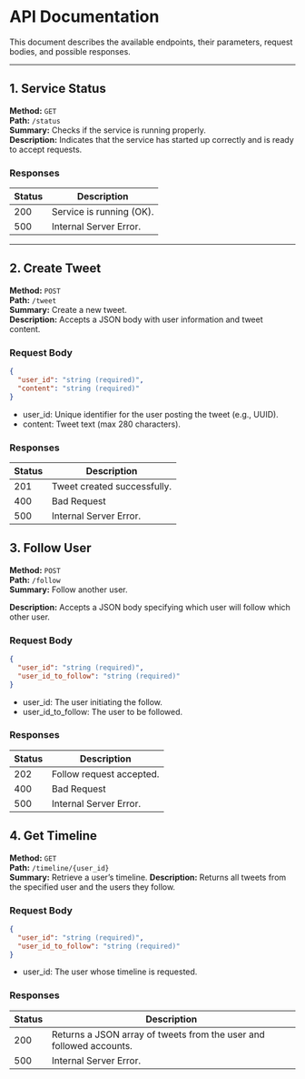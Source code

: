 # API Documentation

This document describes the available endpoints, their parameters, request bodies, and possible responses.

---

## 1. Service Status

**Method:** `GET`  
**Path:** `/status`  
**Summary:** Checks if the service is running properly.  
**Description:** Indicates that the service has started up correctly and is ready to accept requests.

### Responses
| Status | Description                |
|--------|----------------------------|
| 200    | Service is running (OK).  |
| 500    | Internal Server Error.    |

---

## 2. Create Tweet

**Method:** `POST`  
**Path:** `/tweet`  
**Summary:** Create a new tweet.  
**Description:** Accepts a JSON body with user information and tweet content.

### Request Body
```json
{
  "user_id": "string (required)",
  "content": "string (required)"
}
```

* user_id: Unique identifier for the user posting the tweet (e.g., UUID).
* content: Tweet text (max 280 characters).

### Responses
| Status | Description                |
|--------|----------------------------|
| 201    | Tweet created successfully.|
| 400    | Bad Request|
| 500    | Internal Server Error.    |

## 3. Follow User

**Method:** `POST`  
**Path:** `/follow`  
**Summary:** Follow another user.

**Description:** Accepts a JSON body specifying which user will follow which other user.

### Request Body
```json
{
  "user_id": "string (required)",
  "user_id_to_follow": "string (required)"
}
```

* user_id: The user initiating the follow.
* user_id_to_follow: The user to be followed.

### Responses
| Status | Description                |
|--------|----------------------------|
| 202    | Follow request accepted. |
| 400    | Bad Request|
| 500    | Internal Server Error.    |

## 4. Get Timeline

**Method:** `GET`  
**Path:** `/timeline/{user_id}`  
**Summary:** Retrieve a user’s timeline.
**Description:** Returns all tweets from the specified user and the users they follow.

### Request Body
```json
{
  "user_id": "string (required)",
  "user_id_to_follow": "string (required)"
}
```

* user_id: The user whose timeline is requested.

### Responses
| Status | Description                |
|--------|----------------------------|
| 200    | Returns a JSON array of tweets from the user and followed accounts. |
| 500    | Internal Server Error.    |

